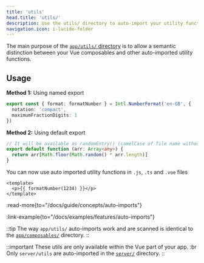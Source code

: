 ```yaml
---
title: 'utils'
head.title: 'utils/'
description: Use the utils/ directory to auto-import your utility functions throughout your application.
navigation.icon: i-lucide-folder
---
```


The main purpose of the [`app/utils/` directory](/docs/4.x/guide/directory-structure/app/utils) is to allow a semantic distinction between your Vue composables and other auto-imported utility functions.

## Usage

**Method 1:** Using named export

```ts twoslash [utils/index.ts]
export const { format: formatNumber } = Intl.NumberFormat('en-GB', {
  notation: 'compact',
  maximumFractionDigits: 1
})
```

**Method 2:** Using default export

```ts twoslash [utils/random-entry.ts or utils/randomEntry.ts]
// It will be available as randomEntry() (camelCase of file name without extension)
export default function (arr: Array<any>) {
  return arr[Math.floor(Math.random() * arr.length)]
}
```

You can now use auto imported utility functions in `.js`, `.ts` and `.vue` files

```vue [app/app.vue]
<template>
  <p>{{ formatNumber(1234) }}</p>
</template>
```

:read-more{to="/docs/guide/concepts/auto-imports"}

:link-example{to="/docs/examples/features/auto-imports"}

::tip
The way `app/utils/` auto-imports work and are scanned is identical to the [`app/composables/`](/docs/4.x/guide/directory-structure/app/composables) directory.
::

::important
These utils are only available within the Vue part of your app. :br
Only `server/utils` are auto-imported in the [`server/`](/docs/4.x/guide/directory-structure/server#server-utilities) directory.
::
